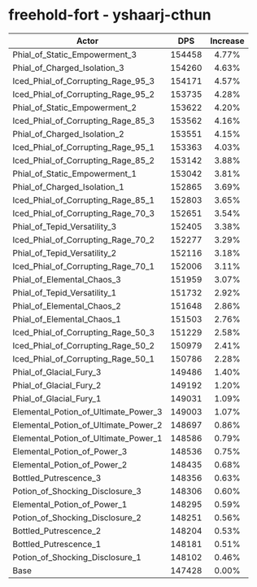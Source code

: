 # freehold-fort - yshaarj-cthun
| Actor | DPS | Increase |
|---|:---:|:---:|
|Phial_of_Static_Empowerment_3|154458|4.77%|
|Phial_of_Charged_Isolation_3|154260|4.63%|
|Iced_Phial_of_Corrupting_Rage_95_3|154171|4.57%|
|Iced_Phial_of_Corrupting_Rage_95_2|153735|4.28%|
|Phial_of_Static_Empowerment_2|153622|4.20%|
|Iced_Phial_of_Corrupting_Rage_85_3|153562|4.16%|
|Phial_of_Charged_Isolation_2|153551|4.15%|
|Iced_Phial_of_Corrupting_Rage_95_1|153363|4.03%|
|Iced_Phial_of_Corrupting_Rage_85_2|153142|3.88%|
|Phial_of_Static_Empowerment_1|153042|3.81%|
|Phial_of_Charged_Isolation_1|152865|3.69%|
|Iced_Phial_of_Corrupting_Rage_85_1|152803|3.65%|
|Iced_Phial_of_Corrupting_Rage_70_3|152651|3.54%|
|Phial_of_Tepid_Versatility_3|152405|3.38%|
|Iced_Phial_of_Corrupting_Rage_70_2|152277|3.29%|
|Phial_of_Tepid_Versatility_2|152116|3.18%|
|Iced_Phial_of_Corrupting_Rage_70_1|152006|3.11%|
|Phial_of_Elemental_Chaos_3|151959|3.07%|
|Phial_of_Tepid_Versatility_1|151732|2.92%|
|Phial_of_Elemental_Chaos_2|151648|2.86%|
|Phial_of_Elemental_Chaos_1|151503|2.76%|
|Iced_Phial_of_Corrupting_Rage_50_3|151229|2.58%|
|Iced_Phial_of_Corrupting_Rage_50_2|150979|2.41%|
|Iced_Phial_of_Corrupting_Rage_50_1|150786|2.28%|
|Phial_of_Glacial_Fury_3|149486|1.40%|
|Phial_of_Glacial_Fury_2|149192|1.20%|
|Phial_of_Glacial_Fury_1|149031|1.09%|
|Elemental_Potion_of_Ultimate_Power_3|149003|1.07%|
|Elemental_Potion_of_Ultimate_Power_2|148697|0.86%|
|Elemental_Potion_of_Ultimate_Power_1|148586|0.79%|
|Elemental_Potion_of_Power_3|148536|0.75%|
|Elemental_Potion_of_Power_2|148435|0.68%|
|Bottled_Putrescence_3|148356|0.63%|
|Potion_of_Shocking_Disclosure_3|148306|0.60%|
|Elemental_Potion_of_Power_1|148295|0.59%|
|Potion_of_Shocking_Disclosure_2|148251|0.56%|
|Bottled_Putrescence_2|148204|0.53%|
|Bottled_Putrescence_1|148181|0.51%|
|Potion_of_Shocking_Disclosure_1|148102|0.46%|
|Base|147428|0.00%|
